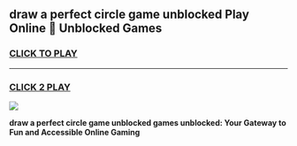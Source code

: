 
## draw a perfect circle game unblocked Play Online 👋 Unblocked Games
<h3>
<a href="https://premium.freeplayer.one?title=draw_a_perfect_circle_game_unblocked&ref=19F">CLICK TO PLAY</a></h3>
<hr>

<h3>
<a href="https://premium.freeplayer.one?title=draw_a_perfect_circle_game_unblocked&ref=19F">CLICK 2 PLAY</a>
  
</h3>

<a href="https://premium.freeplayer.one?title=draw_a_perfect_circle_game_unblocked&ref=19F"><img src="https://clearcache.store/games.png"></a>


**draw a perfect circle game unblocked games unblocked: Your Gateway to Fun and Accessible Online Gaming**
